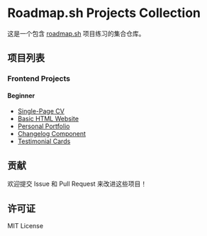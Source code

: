 # Roadmap.sh Projects Collection

这是一个包含 [roadmap.sh](https://roadmap.sh) 项目练习的集合仓库。

## 项目列表

### Frontend Projects

#### Beginner

- [Single-Page CV](https://roadmap.sh/projects/single-page-cv)
- [Basic HTML Website](https://roadmap.sh/projects/basic-html-website)
- [Personal Portfolio](https://roadmap.sh/projects/portfolio-website)
- [Changelog Component](https://roadmap.sh/projects/changelog-component)
- [Testimonial Cards](https://roadmap.sh/projects/testimonial-cards)

## 贡献

欢迎提交 Issue 和 Pull Request 来改进这些项目！

## 许可证

MIT License 